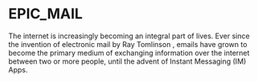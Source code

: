 # EPIC_MAIL
The internet is increasingly becoming an integral part of lives. Ever since the invention of
electronic mail by Ray Tomlinson , emails have grown to become the primary medium of
exchanging information over the internet between two or more people, until the advent of Instant
Messaging (IM) Apps.